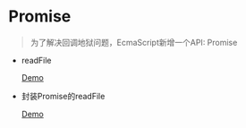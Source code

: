 # Promise

> 为了解决回调地狱问题，EcmaScript新增一个API: Promise

- readFile

  [Demo](https://github.com/hewq/Front-end/tree/master/apps/JavaScript/nodeJS/_2018/promise-demo/demo1.js)

- 封装Promise的readFile

  [Demo](https://github.com/hewq/Front-end/tree/master/apps/JavaScript/nodeJS/_2018/promise-demo/demo2.js)